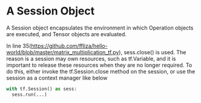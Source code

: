 # A Session Object

A Session object encapsulates the environment in which Operation objects are executed, and Tensor objects are evaluated. 

In line 35(https://github.com/ffliza/hello-world/blob/master/matrix_multiplication_tf.py), sess.close() is used. The reason is 
a session may own resources, such as tf.Variable, and it is important to release these resources when they are no longer required. 
To do this, either invoke the tf.Session.close method on the session, or use the session as a context manager like below 

```python
with tf.Session() as sess:
  sess.run(...)
```
